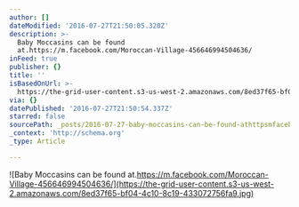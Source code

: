 ```yaml
---
author: []
dateModified: '2016-07-27T21:50:05.320Z'
description: >-
  Baby Moccasins can be found
  at.https://m.facebook.com/Moroccan-Village-456646994504636/
inFeed: true
publisher: {}
title: ''
isBasedOnUrl: >-
  https://the-grid-user-content.s3-us-west-2.amazonaws.com/8ed37f65-bf04-4c10-8c19-433072756fa9.jpg
via: {}
datePublished: '2016-07-27T21:50:54.337Z'
starred: false
sourcePath: _posts/2016-07-27-baby-moccasins-can-be-found-athttpsmfacebookcommorocc.md
_context: 'http://schema.org'
_type: Article

---
```

![Baby Moccasins can be found at.https://m.facebook.com/Moroccan-Village-456646994504636/](https://the-grid-user-content.s3-us-west-2.amazonaws.com/8ed37f65-bf04-4c10-8c19-433072756fa9.jpg)